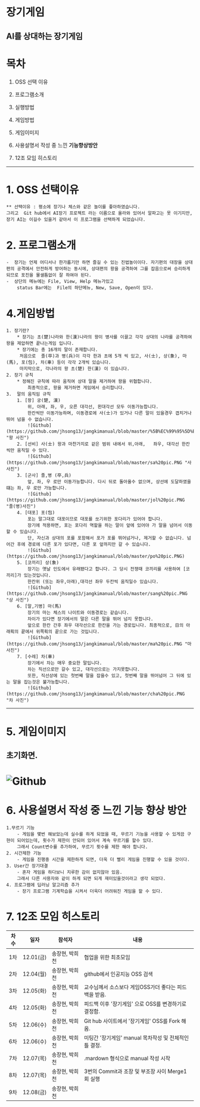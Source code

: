 
장기게임
======

AI를 상대하는 장기게임
-------

# 목차

1. OSS 선택 이유 
    
2. 프로그램소개

3. 실행방법

4. 게임방법

5. 게임이미지

6. 사용설명서 작성 중 느낀 **기능향상방안**

7. 12조 모임 히스토리

- - -


# 1. OSS 선택이유
    ** 선택이유 : 평소에 장기나 체스와 같은 놀이를 좋아하였습니다.
    그리고  Git hub에서 AI장기 프로젝트 라는 이름으로 올라와 있어서 알파고는 못 이기지만, 장기 AI는 이길수 있을거 같아서 이 프로그램을 선택하게 되었습니다.

# 2. 프로그램소개
    -  장기는 언제 어디서나 한가롭기만 하면 즐길 수 있는 진법놀이이다. 자기편의 대장을 상대편의 공격에서 안전하게 방어하는 동시에, 상대편의 왕을 공격하여 그를 잡음으로써 승리하게 되므로 포진을 물샐틈없이 잘 하여야 된다.
    -  상단의 메뉴에는 File, View, Help 메뉴가있고
        status Bar에는  File의 하단메뉴, New, Save, Open이 있다.

# 4.게임방법
    1. 장기란?
        * 장기는 초(楚)나라와 한(漢)나라의 왕이 병사를 이끌고 각각 상대의 나라를 공격하여 왕을 제압하면 끝나는게임 입니다.
        * 장기에는 총 16개의 말이 존재합니다.
         처음으로  졸(卒)과 병(兵)이 각각 한과 초에 5개 씩 있고, 사(士), 상(象), 마(馬), 포(包), 차(車) 등이 각각 2개씩 있습니다.
         마지막으로, 각나라의 왕 초(楚) 한(漢) 이 있습니다.
    2. 장기 규칙
        * 정해진 규칙에 따라 움직여 상대 말을 제거하여 왕을 위협합니다.
            최종적으로, 왕을 제거하면 게임에서 승리합니다.
    3.  말의 움직임 규칙
        1. [왕] 궁(楚, 漢) 
            위, 아래, 좌, 우, 오른 대각선, 왼대각선 모두 이동가능합니다.
            한칸씩만 이동가능하며, 이동경로에 사(士)가 있거나 다른 말이 있을경우 겹치거나 뛰어 넘을 수 없습니다.
            ![Github](https://github.com/jhsong13/jangkimanual/blob/master/%5B%EC%99%95%5D%EB%A7%90%20%EA%B7%B8%EB%A6%BC.PNG "왕 사진")
        2. [선비] 사(士) 왕과 마찬가지로 같은 범위 내에서 위,아래,   좌우, 대각선 한칸씩만 움직일 수 있다.
            ![Github](https://github.com/jhsong13/jangkimanual/blob/master/sa%20pic.PNG "사 사진")
        3. [군사] 졸,병 (卒,兵)
            앞, 좌, 우 로만 이동가능합니다. 다시 뒤로 돌아올수 없으며, 상선에 도달하였을떄는 좌, 우 로만 가능합니다.
            ![Github](https://github.com/jhsong13/jangkimanual/blob/master/jol%20pic.PNG "졸(병)사진")
        4. [대포] 포(包)
            포는 말그대로 대포이므로 대포를 쏘기위한 포다리가 있어야 합니다.
            장기에 적용하면, 포는 포다리 역할을 하는 말이 앞에 있어야 가 말을 넘어서 이동할 수 있습니다.
            단, 자신과 상대의 포를 포함해서 포가 포를 뛰어넘거나, 제거할 수 없습니다. 넘어간 후에 경로에 다른 포가 있다면, 다른 포 앞까지만 갈 수 있습니다.
            ![Github](https://github.com/jhsong13/jangkimanual/blob/master/po%20pic.PNG)
        5. [코끼리] 상(象)
            장기는 옛날 인도에서 유래됐다고 합니다. 그 당시 전쟁때 코끼리를 사용하여 [코끼리]가 있는것입니다.
            한칸위 (또는 좌우,아래),대각선 좌우 두칸씩 움직일수 있습니다.
            ![Github](https://github.com/jhsong13/jangkimanual/blob/master/sang%20pic.PNG "상 사진")
        6. [말,기병] 마(馬)
            장기의 마는 체스의 나이트와 이동경로는 같습니다.
            차이가 있다면 장기에서의 말은 다른 말을 뛰어 넘지 못합니다.
            앞으로 한칸 간후 좌우 대각선으로 한칸을 가는 경로입니다. 최종적으로, 日의 아래획의 끝에서 위쪽획의 끝으로 가는 것입니다.
            ![Github](https://github.com/jhsong13/jangkimanual/blob/master/ma%20pic.PNG "마 사진")
        7. [수레] 차(車)
            장기에서 차는 매우 중요한 말입니다.
            차는 직선으로만 갈수 있고, 대각선으로는 가지못합니다. 
            또한, 직선상에 있는 첫번째 말을 잡을수 있고, 첫번째 말을 뛰어넘어 그 뒤에 있는 말을 잡는것은 불가능합니다.
            ![Github](https://github.com/jhsong13/jangkimanual/blob/master/cha%20pic.PNG "차 사진")

 ----

# 5. 게임이미지
 ## 초기화면.
![Github](jangkimanual/to/background.png)
=======

# 6. 사용설명서 작성 중 느낀 기능 향상 방안
    
    1.무르기 기능
        - 게임을 몇번 해보았는데 실수를 하게 되었을 때, 무르기 기능을 사용할 수 있게끔 구현이 되어있는데, 횟수가 제한이 안되어 있어서 계속 무르기를 할수 있다.
        그래서 Count변수를 추가하여, 무르기 횟수를 제한 해야 합니다.
    2. 시간제한 기능
        - 게임을 진행중 시간을 제한하게 되면, 더욱 더 빨리 게임을 진행할 수 있을 것이다.
    3. User간 장기대결
        - 혼자 게임을 하다보니 지루한 감이 없지않아 있음.
        그래서 다른 사용자와 같이 하게 되면 되게 재미있을것이라고 생각 되었다.
    4. 프로그램에 딥러닝 알고리즘 추가
        - 장기 프로그램 기계학습을 시켜서 더욱더 어려워진 게임을 할 수 있다.

# 7. 12조 모임 히스토리
차수|일자|참석자|내용
-----|-----|-----|-----
1차|12.01(금)|송장현, 박희천|협업을 위한 최초모임
2차|12.04(월)|송장현, 박희천|github에서 인공지능 OSS 검색
3차|12.05(화)|송장현, 박희천|교수님께서 소스보다 게임OSS가더 좋다는 피드백을 받음.
4차|12.05(화)|송장현, 박희천|피드백 이후 '장기게임' 으로 OSS를 변경하기로 결정함.
5차|12.06(수)|송장현, 박희천|Git hub 사이트에서 '장기게임' OSS를 Fork 해옴.
6차|12.06(수)|송장현, 박희천|미팅간 '장기게임' manual 목차작성 및 전체적인 틀 결정.
7차|12.07(목)|송장현, 박희천| .mardown 형식으로 manual 작성 시작
8차|12.07(목)|송장현, 박희천| 3번의 Commit과 조장 및 부조장 사이 Merge1회 실행
9차|12.08(금)|송장현, 박희천| 
